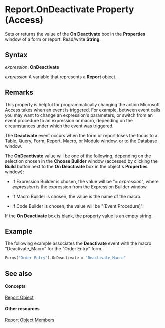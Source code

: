 
# Report.OnDeactivate Property (Access)

Sets or returns the value of the  **On Deactivate** box in the **Properties** window of a form or report. Read/write **String**.


## Syntax

 _expression_. **OnDeactivate**

 _expression_ A variable that represents a **Report** object.


## Remarks

This property is helpful for programmatically changing the action Microsoft Access takes when an event is triggered. For example, between event calls you may want to change an expression's parameters, or switch from an event procedure to an expression or macro, depending on the circumstances under which the event was triggered.

The  **Deactivate** event occurs when the form or report loses the focus to a Table, Query, Form, Report, Macro, or Module window, or to the Database window.

The  **OnDeactivate** value will be one of the following, depending on the selection chosen in the **Choose Builder** window (accessed by clicking the **Build** button next to the **On Deactivate** box in the object's **Properties** window):


- If Expression Builder is chosen, the value will be "= _expression_", where  _expression_ is the expression from the Expression Builder window.
    
- If Macro Builder is chosen, the value is the name of the macro. 
    
- If Code Builder is chosen, the value will be "[Event Procedure]". 
    
If the  **On Deactivate** box is blank, the property value is an empty string.


## Example

The following example associates the  **Deactivate** event with the macro "Deactivate_Macro" for the "Order Entry" form.


```vb
Forms("Order Entry").OnDeactivate = "Deactivate_Macro"
```


## See also


#### Concepts


[Report Object](6f77c1b4-a9ce-7caa-204c-fe0755c6f9df.md)
#### Other resources


[Report Object Members](73370a33-1ca0-da4d-9e36-88011bc2b93e.md)
